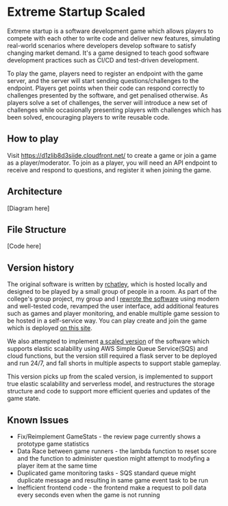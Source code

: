 # Extreme Startup Scaled
Extreme startup is a software development game which allows players to compete with each other to write code and deliver new features, simulating real-world scenarios where developers develop software to satisfy changing market demand. It's a game designed to teach good software development practices such as CI/CD and test-driven development. 

To play the game, players need to register an endpoint with the game server, and the server will start sending questions/challenges to the endpoint. Players get points when their code can respond correctly to challenges presented by the software, and get penalised otherwise. As players solve a set of challenges, the server will introduce a new set of challenges while occasionally presenting players with challenges which has been solved, encouraging players to write reusable code. 

## How to play
Visit https://d1zlib8d3siide.cloudfront.net/ to create a game or join a game as a player/moderator. To join as a player, you will need an API endpoint to receive and respond to questions, and register it when joining the game.

## Architecture
[Diagram here]

## File Structure
[Code here]

## Version history
The original software is written by [rchatley](https://github.com/rchatley/extreme_startup), which is hosted locally and designed to be played by a small group of people in a room. As part of the college's group project, my group and I [rewrote the software](https://gitlab.doc.ic.ac.uk/g226002123/extreme-restartup) using modern and well-tested code, revamped the user interface, add additional features such as games and player monitoring, and enable multiple game session to be hosted in a self-service way. You can play create and join the game which is deployed [on this site](https://extreme-startup.fly.dev/). 

We also attempted to implement [a scaled version](https://gitlab.doc.ic.ac.uk/g226002123/extreme-restartup-scaled) of the software which supports elastic scalability using AWS Simple Queue Service(SQS) and cloud functions, but the version still required a flask server to be deployed and run 24/7, and fall shorts in multiple aspects to support stable gameplay.

This version picks up from the scaled version, is implemented to support true elastic scalability and serverless model, and restructures the storage structure and code to support more efficient queries and updates of the game state.


## Known Issues
* Fix/Reimplement GameStats - the review page currently shows a prototype game statistics
* Data Race between game runners - the lambda function to reset score and the function to administer question might attempt to modyfing a player item at the same time
* Duplicated game monitoring tasks - SQS standard queue might duplicate message and resulting in same game event task to be run
* Inefficient frontend code - the frontend make a request to poll data every seconds even when the game is not running
